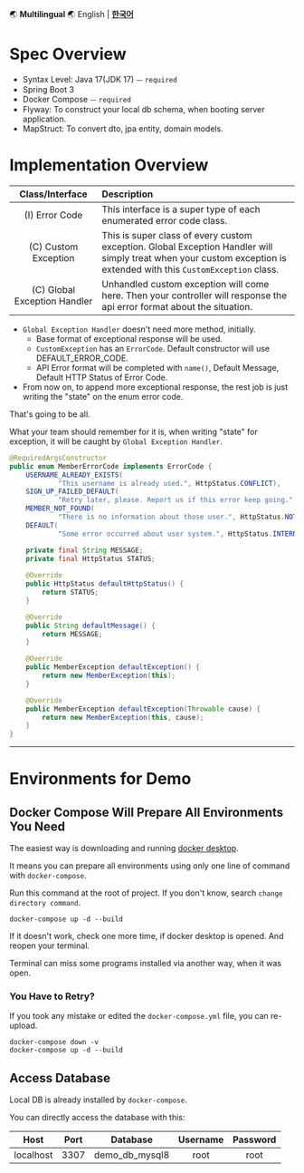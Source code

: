 🌏 **Multilingual** 🌏
English |
[**한국어**](https://github.com/merge-simpson/demo-exception-handler/blob/main/README.kr.md)

# Spec Overview

- Syntax Level: Java 17(JDK 17) ⏤ `required`
- Spring Boot 3
- Docker Compose ⏤ `required`
- Flyway: To construct your local db schema, when booting server application.
- MapStruct: To convert dto, jpa entity, domain models.

# Implementation Overview

|       Class/Interface        | Description                                                                                                                                                         |
|:----------------------------:|:--------------------------------------------------------------------------------------------------------------------------------------------------------------------|
|        (I) Error Code        | This interface is a super type of each enumerated error code class.                                                                                                 |
|     (C) Custom Exception     | This is super class of every custom exception. Global Exception Handler will simply treat when your custom exception is extended with this `CustomException` class. |
| (C) Global Exception Handler | Unhandled custom exception will come here. Then your controller will response the api error format about the situation.                                             |

- `Global Exception Handler` doesn't need more method, initially.
    - Base format of exceptional response will be used.
    - `CustomException` has an `ErrorCode`. Default constructor will use DEFAULT_ERROR_CODE.
    - API Error format will be completed with `name()`, Default Message, Default HTTP Status of Error Code.
- From now on, to append more exceptional response, the rest job is just writing the "state" on the enum error code.

That's going to be all.

What your team should remember for it is, when writing "state" for exception, it will be caught by `Global Exception Handler`.

```java
@RequiredArgsConstructor
public enum MemberErrorCode implements ErrorCode {
    USERNAME_ALREADY_EXISTS(
            "This username is already used.", HttpStatus.CONFLICT),
    SIGN_UP_FAILED_DEFAULT(
            "Retry later, please. Report us if this error keep going.", HttpStatus.INTERNAL_SERVER_ERROR),
    MEMBER_NOT_FOUND(
            "There is no information about those user.", HttpStatus.NOT_FOUND),
    DEFAULT(
            "Some error occurred about user system.", HttpStatus.INTERNAL_SERVER_ERROR);

    private final String MESSAGE;
    private final HttpStatus STATUS;
    
    @Override
    public HttpStatus defaultHttpStatus() {
        return STATUS;
    }

    @Override
    public String defaultMessage() {
        return MESSAGE;
    }

    @Override
    public MemberException defaultException() {
        return new MemberException(this);
    }

    @Override
    public MemberException defaultException(Throwable cause) {
        return new MemberException(this, cause);
    }
}
```

---

# Environments for Demo

## Docker Compose Will Prepare All Environments You Need

The easiest way is downloading and running [docker desktop](https://www.docker.com/products/docker-desktop/).

It means you can prepare all environments using only one line of command with `docker-compose`.

Run this command at the root of project. If you don't know, search `change directory command`.

```shell
docker-compose up -d --build
```

If it doesn't work, check one more time, if docker desktop is opened. And reopen your terminal.

Terminal can miss some programs installed via another way, when it was open.

### You Have to Retry?

If you took any mistake or edited the `docker-compose.yml` file, you can re-upload.

```shell
docker-compose down -v
docker-compose up -d --build
```

## Access Database

Local DB is already installed by `docker-compose`.

You can directly access the database with this:

|   Host    | Port |    Database     | Username | Password |
|:---------:|:----:|:---------------:|:--------:|:--------:|
| localhost | 3307 | demo_db_mysql8  |   root   |   root   |